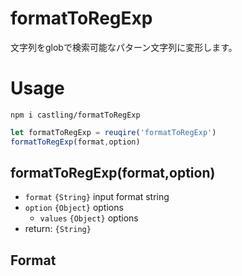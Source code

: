 # formatToRegExp
文字列をglobで検索可能なパターン文字列に変形します。

# Usage
```
npm i castling/formatToRegExp
```

```javascript
let formatToRegExp = reuqire('formatToRegExp')
formatToRegExp(format,option)
```
## formatToRegExp(format,option)

* `format` `{String}` input format string
* `option` `{Object}` options
  * `values` `{Object}` options
* return: `{String}`

## Format